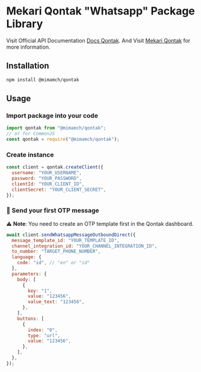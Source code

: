 # Mekari Qontak "Whatsapp" Package Library

Visit Official API Documentation [Docs Qontak](https://docs.qontak.com).
And Visit [Mekari Qontak](https://qontak.com) for more information.

## Installation

```bash
npm install @mimamch/qontak
```

## Usage

### Import package into your code

```js
import qontak from "@mimamch/qontak";
// or for CommonJS
const qontak = require("@mimamch/qontak");
```

### Create instance

```js
const client = qontak.createClient({
  username: "YOUR_USERNAME",
  password: "YOUR_PASSWORD",
  clientId: "YOUR_CLIENT_ID",
  clientSecret: "YOUR_CLIENT_SECRET",
});
```

### 🚀 Send your first OTP message

⚠️ **Note**: You need to create an OTP template first in the Qontak dashboard.

```js
await client.sendWhatsappMessageOutboundDirect({
  message_template_id: "YOUR_TEMPLATE_ID",
  channel_integration_id: "YOUR_CHANNEL_INTEGRATION_ID",
  to_number: "TARGET_PHONE_NUMBER",
  language: {
    code: "id", // "en" or "id"
  },
  parameters: {
    body: [
      {
        key: "1",
        value: "123456",
        value_text: "123456",
      },
    ],
    buttons: [
      {
        index: "0",
        type: "url",
        value: "123456",
      },
    ],
  },
});
```
